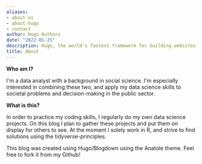 ```yaml
---
aliases:
- about-us
- about-hugo
- contact
author: Hugo Authors
date: "2022-01-25"
description: Hugo, the world's fastest framework for building websites
title: About
---
```


**Who am I?**

I'm a data analyst with a background in social science. I'm especially interested in combining these two, and apply my data science skills to societal problems and decision-making in the public sector.

**What is this?**

In order to practice my coding skills, I regularly do my own data science projects. On this blog I plan to gather these projects and put them on display for others to see. At the moment I solely work in R, and strive to find solutions using the tidyverse-principles. 

This blog was created using Hugo/Blogdown using the Anatole theme. Feel free to fork it from my Github! 

